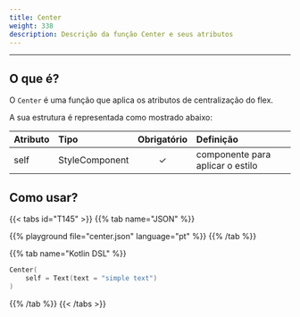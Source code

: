 ```yaml
---
title: Center
weight: 338
description: Descrição da função Center e seus atributos
---
```


---


## O que é?
O `Center` é uma função que aplica os atributos de centralização do flex.

A sua estrutura é representada como mostrado abaixo:

| **Atributo** | **Tipo**                                                       | Obrigatório | **Definição**                                                                                                     |
| :----------- | :------------------------------------------------------------- | :---------: | :---------------------------------------------------------------------------------------------------------------- |
| self   | StyleComponent                                                |      ✓       | componente para aplicar o estilo |


## Como usar?

{{< tabs id="T145" >}}
{{% tab name="JSON" %}}

<!-- json-playground:center.json
{
  "_beagleComponent_" : "beagle:text",
  "text" : "simple text",
  "style" : {
    "flex" : {
      "justifyContent" : "CENTER",
      "alignItems" : "CENTER",
      "alignSelf" : "CENTER",
      "alignContent" : "CENTER"
    }
  }
}
-->

{{% playground file="center.json" language="pt" %}}
{{% /tab %}}

{{% tab name="Kotlin DSL" %}}

```kotlin
Center(
    self = Text(text = "simple text")
)
```

{{% /tab %}}
{{< /tabs >}}
